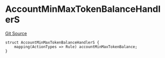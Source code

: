 # AccountMinMaxTokenBalanceHandlerS
[Git Source](https://github.com/thrackle-io/tron/blob/cbc87814d6bed0b3e71e8ab959486c532d05c771/src/client/token/handler/diamond/RuleStorage.sol)


```solidity
struct AccountMinMaxTokenBalanceHandlerS {
    mapping(ActionTypes => Rule) accountMinMaxTokenBalance;
}
```

